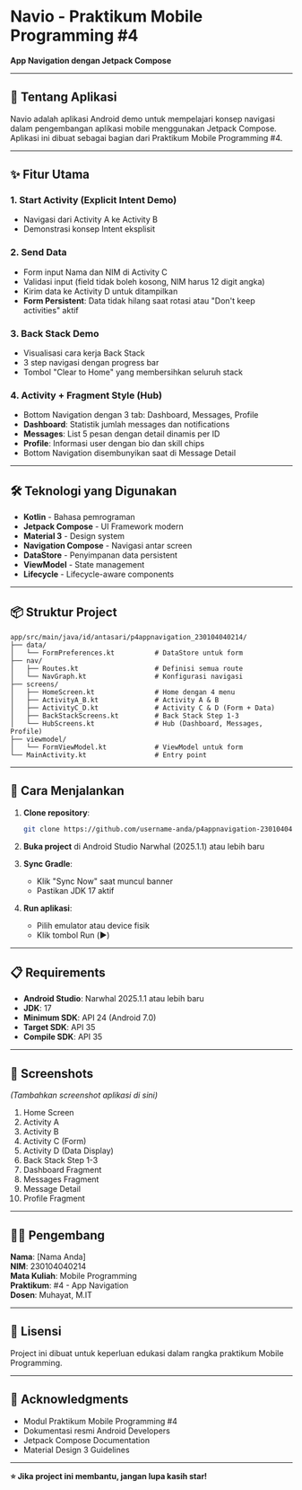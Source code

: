 # Navio - Praktikum Mobile Programming #4

**App Navigation dengan Jetpack Compose**

---

## 📱 Tentang Aplikasi

Navio adalah aplikasi Android demo untuk mempelajari konsep navigasi dalam pengembangan aplikasi mobile menggunakan Jetpack Compose. Aplikasi ini dibuat sebagai bagian dari Praktikum Mobile Programming #4.

---

## ✨ Fitur Utama

### 1. **Start Activity (Explicit Intent Demo)**
- Navigasi dari Activity A ke Activity B
- Demonstrasi konsep Intent eksplisit

### 2. **Send Data**
- Form input Nama dan NIM di Activity C
- Validasi input (field tidak boleh kosong, NIM harus 12 digit angka)
- Kirim data ke Activity D untuk ditampilkan
- **Form Persistent**: Data tidak hilang saat rotasi atau "Don't keep activities" aktif

### 3. **Back Stack Demo**
- Visualisasi cara kerja Back Stack
- 3 step navigasi dengan progress bar
- Tombol "Clear to Home" yang membersihkan seluruh stack

### 4. **Activity + Fragment Style (Hub)**
- Bottom Navigation dengan 3 tab: Dashboard, Messages, Profile
- **Dashboard**: Statistik jumlah messages dan notifications
- **Messages**: List 5 pesan dengan detail dinamis per ID
- **Profile**: Informasi user dengan bio dan skill chips
- Bottom Navigation disembunyikan saat di Message Detail

---

## 🛠️ Teknologi yang Digunakan

- **Kotlin** - Bahasa pemrograman
- **Jetpack Compose** - UI Framework modern
- **Material 3** - Design system
- **Navigation Compose** - Navigasi antar screen
- **DataStore** - Penyimpanan data persistent
- **ViewModel** - State management
- **Lifecycle** - Lifecycle-aware components

---

## 📦 Struktur Project

```
app/src/main/java/id/antasari/p4appnavigation_230104040214/
├── data/
│   └── FormPreferences.kt          # DataStore untuk form
├── nav/
│   ├── Routes.kt                   # Definisi semua route
│   └── NavGraph.kt                 # Konfigurasi navigasi
├── screens/
│   ├── HomeScreen.kt               # Home dengan 4 menu
│   ├── ActivityA_B.kt              # Activity A & B
│   ├── ActivityC_D.kt              # Activity C & D (Form + Data)
│   ├── BackStackScreens.kt         # Back Stack Step 1-3
│   └── HubScreens.kt               # Hub (Dashboard, Messages, Profile)
├── viewmodel/
│   └── FormViewModel.kt            # ViewModel untuk form
└── MainActivity.kt                 # Entry point
```

---

## 🚀 Cara Menjalankan

1. **Clone repository**:
   ```bash
   git clone https://github.com/username-anda/p4appnavigation-230104040214.git
   ```

2. **Buka project** di Android Studio Narwhal (2025.1.1) atau lebih baru

3. **Sync Gradle**:
    - Klik "Sync Now" saat muncul banner
    - Pastikan JDK 17 aktif

4. **Run aplikasi**:
    - Pilih emulator atau device fisik
    - Klik tombol Run (▶️)

---

## 📋 Requirements

- **Android Studio**: Narwhal 2025.1.1 atau lebih baru
- **JDK**: 17
- **Minimum SDK**: API 24 (Android 7.0)
- **Target SDK**: API 35
- **Compile SDK**: API 35

---

## 📸 Screenshots

*(Tambahkan screenshot aplikasi di sini)*

1. Home Screen
2. Activity A
3. Activity B
4. Activity C (Form)
5. Activity D (Data Display)
6. Back Stack Step 1-3
7. Dashboard Fragment
8. Messages Fragment
9. Message Detail
10. Profile Fragment

---

## 👨‍💻 Pengembang

**Nama**: [Nama Anda]  
**NIM**: 230104040214  
**Mata Kuliah**: Mobile Programming  
**Praktikum**: #4 - App Navigation  
**Dosen**: Muhayat, M.IT

---

## 📝 Lisensi

Project ini dibuat untuk keperluan edukasi dalam rangka praktikum Mobile Programming.

---

## 🙏 Acknowledgments

- Modul Praktikum Mobile Programming #4
- Dokumentasi resmi Android Developers
- Jetpack Compose Documentation
- Material Design 3 Guidelines

---

**⭐ Jika project ini membantu, jangan lupa kasih star!**